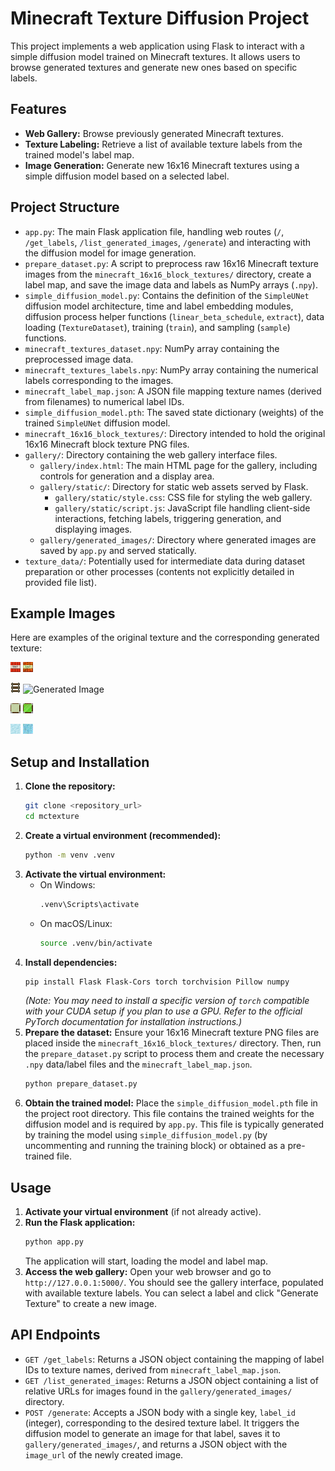 # Minecraft Texture Diffusion Project

This project implements a web application using Flask to interact with a simple diffusion model trained on Minecraft textures. It allows users to browse generated textures and generate new ones based on specific labels.

## Features

- **Web Gallery:** Browse previously generated Minecraft textures.
- **Texture Labeling:** Retrieve a list of available texture labels from the trained model's label map.
- **Image Generation:** Generate new 16x16 Minecraft textures using a simple diffusion model based on a selected label.

## Project Structure

- `app.py`: The main Flask application file, handling web routes (`/`, `/get_labels`, `/list_generated_images`, `/generate`) and interacting with the diffusion model for image generation.
- `prepare_dataset.py`: A script to preprocess raw 16x16 Minecraft texture images from the `minecraft_16x16_block_textures/` directory, create a label map, and save the image data and labels as NumPy arrays (`.npy`).
- `simple_diffusion_model.py`: Contains the definition of the `SimpleUNet` diffusion model architecture, time and label embedding modules, diffusion process helper functions (`linear_beta_schedule`, `extract`), data loading (`TextureDataset`), training (`train`), and sampling (`sample`) functions.
- `minecraft_textures_dataset.npy`: NumPy array containing the preprocessed image data.
- `minecraft_textures_labels.npy`: NumPy array containing the numerical labels corresponding to the images.
- `minecraft_label_map.json`: A JSON file mapping texture names (derived from filenames) to numerical label IDs.
- `simple_diffusion_model.pth`: The saved state dictionary (weights) of the trained `SimpleUNet` diffusion model.
- `minecraft_16x16_block_textures/`: Directory intended to hold the original 16x16 Minecraft block texture PNG files.
- `gallery/`: Directory containing the web gallery interface files.
    - `gallery/index.html`: The main HTML page for the gallery, including controls for generation and a display area.
    - `gallery/static/`: Directory for static web assets served by Flask.
        - `gallery/static/style.css`: CSS file for styling the web gallery.
        - `gallery/static/script.js`: JavaScript file handling client-side interactions, fetching labels, triggering generation, and displaying images.
    - `gallery/generated_images/`: Directory where generated images are saved by `app.py` and served statically.
- `texture_data/`: Potentially used for intermediate data during dataset preparation or other processes (contents not explicitly detailed in provided file list).

## Example Images

Here are examples of the original texture and the corresponding generated texture:

![Original Image](minecraft_16x16_block_textures/tnt_side.png)
![Generated Image](gallery/generated_images/explosive_1746590472.png)

![Original Image](minecraft_16x16_block_textures/rail_normal.png)
![Generated Image](gallery/generated_images/rail_wire_1746592427.png)

![Original Image](minecraft_16x16_block_textures/glass_green.png)
![Generated Image](gallery/generated_images/glass_1746592383.png)

![Original Image](minecraft_16x16_block_textures/frosted_ice_0.png)
![Generated Image](gallery/generated_images/ice_snow_1746591647.png)

## Setup and Installation

1.  **Clone the repository:**
    ```bash
    git clone <repository_url>
    cd mctexture
    ```
2.  **Create a virtual environment (recommended):**
    ```bash
    python -m venv .venv
    ```
3.  **Activate the virtual environment:**
    - On Windows:
      ```bash
      .venv\Scripts\activate
      ```
    - On macOS/Linux:
      ```bash
      source .venv/bin/activate
      ```
4.  **Install dependencies:**
    ```bash
    pip install Flask Flask-Cors torch torchvision Pillow numpy
    ```
    *(Note: You may need to install a specific version of `torch` compatible with your CUDA setup if you plan to use a GPU. Refer to the official PyTorch documentation for installation instructions.)*
5.  **Prepare the dataset:**
    Ensure your 16x16 Minecraft texture PNG files are placed inside the `minecraft_16x16_block_textures/` directory. Then, run the `prepare_dataset.py` script to process them and create the necessary `.npy` data/label files and the `minecraft_label_map.json`.
    ```bash
    python prepare_dataset.py
    ```
6.  **Obtain the trained model:**
    Place the `simple_diffusion_model.pth` file in the project root directory. This file contains the trained weights for the diffusion model and is required by `app.py`. This file is typically generated by training the model using `simple_diffusion_model.py` (by uncommenting and running the training block) or obtained as a pre-trained file.

## Usage

1.  **Activate your virtual environment** (if not already active).
2.  **Run the Flask application:**
    ```bash
    python app.py
    ```
    The application will start, loading the model and label map.
3.  **Access the web gallery:**
    Open your web browser and go to `http://127.0.0.1:5000/`. You should see the gallery interface, populated with available texture labels. You can select a label and click "Generate Texture" to create a new image.

## API Endpoints

-   `GET /get_labels`: Returns a JSON object containing the mapping of label IDs to texture names, derived from `minecraft_label_map.json`.
-   `GET /list_generated_images`: Returns a JSON object containing a list of relative URLs for images found in the `gallery/generated_images/` directory.
-   `POST /generate`: Accepts a JSON body with a single key, `label_id` (integer), corresponding to the desired texture label. It triggers the diffusion model to generate an image for that label, saves it to `gallery/generated_images/`, and returns a JSON object with the `image_url` of the newly created image.
